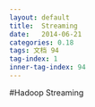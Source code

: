 ```yaml
---
layout: default
title:  Streaming
date:   2014-06-21
categories: 0.18
tags: 文档 94
tag-index: 1
inner-tag-index: 94
---
```


#Hadoop Streaming
